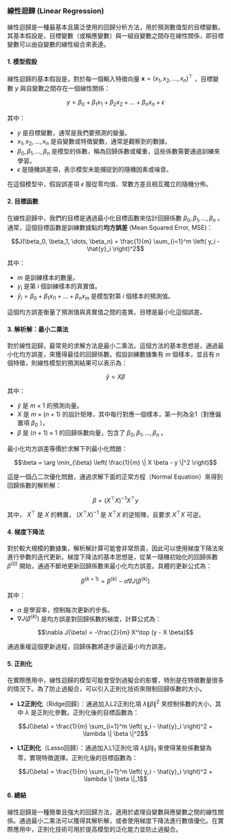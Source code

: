 ### 線性迴歸 (Linear Regression)

線性迴歸是一種最基本且廣泛使用的回歸分析方法，用於預測數值型的目標變數。其基本假設是，目標變數（或稱應變數）與一組自變數之間存在線性關係，即目標變數可以由自變數的線性組合來表達。

#### 1. **模型假設**

線性迴歸的基本假設是，對於每一個輸入特徵向量  $`\mathbf{x} = (x_1, x_2, \dots, x_n)^\top`$ ，目標變數  $`y`$  與自變數之間存在一個線性關係：


```math
y = \beta_0 + \beta_1 x_1 + \beta_2 x_2 + \dots + \beta_n x_n + \epsilon
```


其中：
-  $`y`$  是目標變數，通常是我們要預測的變量。
-  $`x_1, x_2, \dots, x_n`$  是自變數或特徵變數，通常是觀察到的數據。
-  $`\beta_0, \beta_1, \dots, \beta_n`$  是模型的係數，稱為回歸係數或權重，這些係數需要通過訓練來學習。
-  $`\epsilon`$  是隨機誤差項，表示模型未能捕捉到的隨機因素或噪音。

在這個模型中，假設誤差項  $`\epsilon`$  服從零均值、常數方差且相互獨立的隨機分佈。

#### 2. **目標函數**

在線性迴歸中，我們的目標是通過最小化目標函數來估計回歸係數  $`\beta_0, \beta_1, \dots, \beta_n`$ 。通常，這個目標函數是訓練數據點的**均方誤差** (Mean Squared Error, MSE)：


```math
J(\beta_0, \beta_1, \dots, \beta_n) = \frac{1}{m} \sum_{i=1}^m \left( y_i - \hat{y}_i \right)^2
```


其中：
-  $`m`$  是訓練樣本的數量。
-  $`y_i`$  是第  $`i`$  個訓練樣本的真實值。
-  $`\hat{y}_i = \beta_0 + \beta_1 x_{i1} + \dots + \beta_n x_{in}`$  是模型對第  $`i`$  個樣本的預測值。

這個均方誤差衡量了預測值與真實值之間的差異，目標是最小化這個誤差。

#### 3. **解析解：最小二乘法**

對於線性迴歸，最常見的求解方法是最小二乘法。這個方法的基本思想是，通過最小化均方誤差，來獲得最佳的回歸係數。假設訓練數據集有  $`m`$  個樣本，並且有  $`n`$  個特徵，則線性模型的預測結果可以表示為：


```math
\hat{y} = X \beta
```


其中：
-  $`\hat{y}`$  是  $`m \times 1`$  的預測向量。
-  $`X`$  是  $`m \times (n+1)`$  的設計矩陣，其中每行對應一個樣本，第一列為全1（對應偏置項  $`\beta_0`$ ）。
-  $`\beta`$  是  $`(n+1) \times 1`$  的回歸係數向量，包含了  $`\beta_0, \beta_1, \dots, \beta_n`$ 。

最小化均方誤差等價於求解下列最小化問題：


```math
\beta = \arg \min_{\beta} \left( \frac{1}{m} \| X \beta - y \|^2 \right)
```


這是一個凸二次優化問題，通過求解下面的正常方程（Normal Equation）來得到回歸係數的解析解：


```math
\beta = (X^\top X)^{-1} X^\top y
```


其中， $`X^\top`$  是  $`X`$  的轉置， $`(X^\top X)^{-1}`$  是  $`X^\top X`$  的逆矩陣，且要求  $`X^\top X`$  可逆。

#### 4. **梯度下降法**

對於較大規模的數據集，解析解計算可能會非常昂貴，因此可以使用梯度下降法來進行參數的迭代更新。梯度下降法的基本思想是，從某一隨機初始化的回歸係數  $`\beta^{(0)}`$  開始，通過不斷地更新回歸係數來最小化均方誤差。具體的更新公式為：


```math
\beta^{(k+1)} = \beta^{(k)} - \alpha \nabla J(\beta^{(k)})
```


其中：
-  $`\alpha`$  是學習率，控制每次更新的步長。
-  $`\nabla J(\beta^{(k)})`$  是均方誤差對回歸係數的梯度，計算公式為：


```math
\nabla J(\beta) = -\frac{2}{m} X^\top (y - X \beta)
```


通過重複這個更新過程，回歸係數將逐步逼近最小均方誤差。

#### 5. **正則化**

在實際應用中，線性迴歸的模型可能會受到過擬合的影響，特別是在特徵數量很多的情況下。為了防止過擬合，可以引入正則化技術來限制回歸係數的大小。

- **L2正則化**（Ridge回歸）：通過加入L2正則化項  $`\lambda \| \beta \|^2`$  來控制係數的大小，其中  $`\lambda`$  是正則化參數。正則化後的目標函數為：


```math
J(\beta) = \frac{1}{m} \sum_{i=1}^m \left( y_i - \hat{y}_i \right)^2 + \lambda \| \beta \|^2
```


- **L1正則化**（Lasso回歸）：通過加入L1正則化項  $`\lambda \| \beta \|_1`$  來使得某些係數變為零，實現特徵選擇。正則化後的目標函數為：


```math
J(\beta) = \frac{1}{m} \sum_{i=1}^m \left( y_i - \hat{y}_i \right)^2 + \lambda \| \beta \|_1
```


#### 6. **總結**

線性迴歸是一種簡單且強大的回歸方法，適用於處理自變數與應變數之間的線性關係。通過最小二乘法可以獲得其解析解，或者使用梯度下降法進行數值優化。在實際應用中，正則化技術可用於提高模型的泛化能力並防止過擬合。